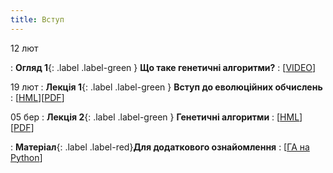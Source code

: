 ```yaml
---
title: Вступ 
---
```


12 лют

: **Огляд 1**{: .label .label-green } **Що таке генетичні алгоритми?**
  : [[VIDEO](https://www.youtube.com/watch?v=XP2sFzp2Rig&list=PLIU2q0ak7cPqPb_d4zqM5yRMSHbxFH__D)]

19 лют
: **Лекція 1**{: .label .label-green } **Вступ до еволюційних обчислень**
  : [[HML](https://ykochura.github.io/ga-kpi/?p=lecture1.md#1)][[PDF](https://ykochura.github.io/ga-kpi/pdf/lecture1.pdf)] 


05 бер
: **Лекція 2**{: .label .label-green } **Генетичні алгоритми**
  : [[HML](https://ykochura.github.io/ga-kpi/?p=lecture2.md#1)][[PDF](https://ykochura.github.io/ga-kpi/pdf/lecture2.pdf)] 

: **Матеріал**{: .label .label-red}**Для додаткового ознайомлення**
  : [[ГА на Python](https://www.youtube.com/watch?v=CRtZ-APJEKI)] 

<!-- : **Огляд 1**{: .label .label-green } **Приклад генетичного алгоритму**
  : [[VIDEO](https://www.youtube.com/watch?v=XcinBPhgT7M)]
: **Огляд 3**{: .label .label-green } **Генетичний алгоритм на Python**
  : [[VIDEO](https://www.youtube.com/watch?v=CRtZ-APJEKI)]

: **Огляд 4**{: .label .label-green } **Еволюцiйнi обчислення**
  : [[PDF](https://drive.google.com/drive/folders/16tnR2Lx7S06263jN8_PetmfujFKLQCEf?usp=sharing)]

26 кві
: **ПР #1**{: .label .label-purple} **Генетичнi алгоритми та еволюцiйнi обчислення**
  : [[Деталі](https://drive.google.com/drive/folders/1q-IrnAhtOEs7aPX9ggPrYqnwgBsWhp8j?usp=sharing)]
: Дедлайн: 8 травня -->

